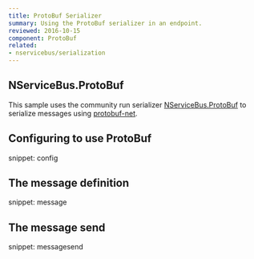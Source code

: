 ```yaml
---
title: ProtoBuf Serializer
summary: Using the ProtoBuf serializer in an endpoint.
reviewed: 2016-10-15
component: ProtoBuf
related:
- nservicebus/serialization
---
```



## NServiceBus.ProtoBuf

This sample uses the community run serializer [NServiceBus.ProtoBuf](https://github.com/SimonCropp/NServiceBus.ProtoBuf) to serialize messages using [protobuf-net](https://github.com/mgravell/protobuf-net).


## Configuring to use ProtoBuf

snippet: config


## The message definition

snippet: message


## The message send

snippet: messagesend